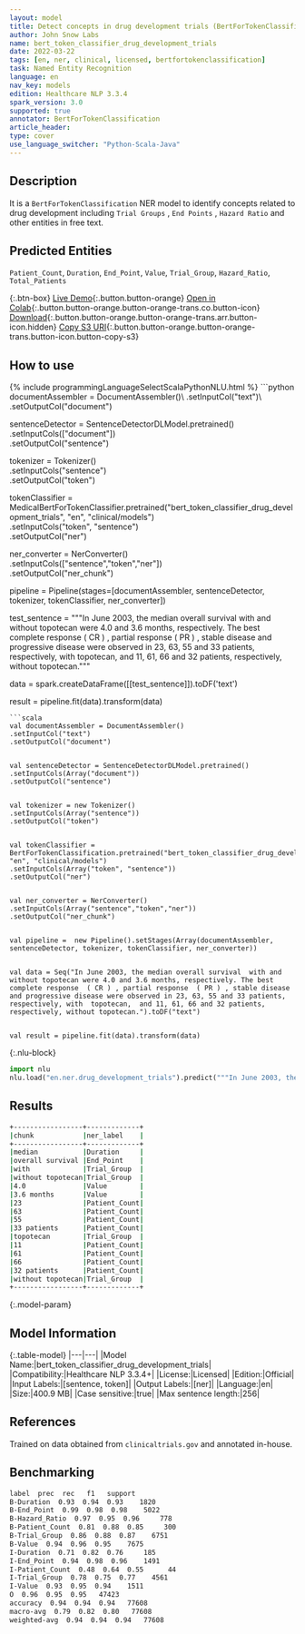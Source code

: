 ```yaml
---
layout: model
title: Detect concepts in drug development trials (BertForTokenClassification)
author: John Snow Labs
name: bert_token_classifier_drug_development_trials
date: 2022-03-22
tags: [en, ner, clinical, licensed, bertfortokenclassification]
task: Named Entity Recognition
language: en
nav_key: models
edition: Healthcare NLP 3.3.4
spark_version: 3.0
supported: true
annotator: BertForTokenClassification
article_header:
type: cover
use_language_switcher: "Python-Scala-Java"
---
```



## Description


It is a `BertForTokenClassification` NER model to identify concepts related to drug development including `Trial Groups` , `End Points` , `Hazard Ratio` and other entities in free text.


## Predicted Entities


`Patient_Count`, `Duration`, `End_Point`, `Value`, `Trial_Group`, `Hazard_Ratio`, `Total_Patients`


{:.btn-box}
[Live Demo](https://demo.johnsnowlabs.com/healthcare/NER_DRUGS_DEVELOPMENT_TRIALS/){:.button.button-orange}
[Open in Colab](https://colab.research.google.com/github/JohnSnowLabs/spark-nlp-workshop/blob/master/tutorials/streamlit_notebooks/healthcare/NER_BERT_TOKEN_CLASSIFIER.ipynb){:.button.button-orange.button-orange-trans.co.button-icon}
[Download](https://s3.amazonaws.com/auxdata.johnsnowlabs.com/clinical/models/bert_token_classifier_drug_development_trials_en_3.3.4_3.0_1647948437359.zip){:.button.button-orange.button-orange-trans.arr.button-icon.hidden}
[Copy S3 URI](s3://auxdata.johnsnowlabs.com/clinical/models/bert_token_classifier_drug_development_trials_en_3.3.4_3.0_1647948437359.zip){:.button.button-orange.button-orange-trans.button-icon.button-copy-s3}


## How to use






<div class="tabs-box" markdown="1">
{% include programmingLanguageSelectScalaPythonNLU.html %}
```python
documentAssembler = DocumentAssembler()\
.setInputCol("text")\
.setOutputCol("document")


sentenceDetector = SentenceDetectorDLModel.pretrained() \
.setInputCols(["document"]) \
.setOutputCol("sentence") 


tokenizer = Tokenizer()\
.setInputCols("sentence")\
.setOutputCol("token")


tokenClassifier = MedicalBertForTokenClassifier.pretrained("bert_token_classifier_drug_development_trials", "en", "clinical/models")\
.setInputCols("token", "sentence")\
.setOutputCol("ner")


ner_converter = NerConverter()\
.setInputCols(["sentence","token","ner"])\
.setOutputCol("ner_chunk") 


pipeline =  Pipeline(stages=[documentAssembler, sentenceDetector, tokenizer, tokenClassifier, ner_converter])     


test_sentence = """In June 2003, the median overall survival  with and without topotecan were 4.0 and 3.6 months, respectively. The best complete response  ( CR ) , partial response  ( PR ) , stable disease and progressive disease were observed in 23, 63, 55 and 33 patients, respectively, with  topotecan,  and 11, 61, 66 and 32 patients, respectively, without topotecan."""


data = spark.createDataFrame([[test_sentence]]).toDF('text')


result = pipeline.fit(data).transform(data)
```
```scala
val documentAssembler = DocumentAssembler()
.setInputCol("text")
.setOutputCol("document")


val sentenceDetector = SentenceDetectorDLModel.pretrained()
.setInputCols(Array("document"))
.setOutputCol("sentence") 


val tokenizer = new Tokenizer()
.setInputCols(Array("sentence"))
.setOutputCol("token")


val tokenClassifier = BertForTokenClassification.pretrained("bert_token_classifier_drug_development_trials", "en", "clinical/models")
.setInputCols(Array("token", "sentence"))
.setOutputCol("ner")


val ner_converter = NerConverter()
.setInputCols(Array("sentence","token","ner"))
.setOutputCol("ner_chunk")


val pipeline =  new Pipeline().setStages(Array(documentAssembler, sentenceDetector, tokenizer, tokenClassifier, ner_converter))


val data = Seq("In June 2003, the median overall survival  with and without topotecan were 4.0 and 3.6 months, respectively. The best complete response  ( CR ) , partial response  ( PR ) , stable disease and progressive disease were observed in 23, 63, 55 and 33 patients, respectively, with  topotecan,  and 11, 61, 66 and 32 patients, respectively, without topotecan.").toDF("text")


val result = pipeline.fit(data).transform(data)
```


{:.nlu-block}
```python
import nlu
nlu.load("en.ner.drug_development_trials").predict("""In June 2003, the median overall survival  with and without topotecan were 4.0 and 3.6 months, respectively. The best complete response  ( CR ) , partial response  ( PR ) , stable disease and progressive disease were observed in 23, 63, 55 and 33 patients, respectively, with  topotecan,  and 11, 61, 66 and 32 patients, respectively, without topotecan.""")
```

</div>


## Results


```bash
+-----------------+-------------+
|chunk            |ner_label    |
+-----------------+-------------+
|median           |Duration     |
|overall survival |End_Point    |
|with             |Trial_Group  |
|without topotecan|Trial_Group  |
|4.0              |Value        |
|3.6 months       |Value        |
|23               |Patient_Count|
|63               |Patient_Count|
|55               |Patient_Count|
|33 patients      |Patient_Count|
|topotecan        |Trial_Group  |
|11               |Patient_Count|
|61               |Patient_Count|
|66               |Patient_Count|
|32 patients      |Patient_Count|
|without topotecan|Trial_Group  |
+-----------------+-------------+
```


{:.model-param}
## Model Information


{:.table-model}
|---|---|
|Model Name:|bert_token_classifier_drug_development_trials|
|Compatibility:|Healthcare NLP 3.3.4+|
|License:|Licensed|
|Edition:|Official|
|Input Labels:|[sentence, token]|
|Output Labels:|[ner]|
|Language:|en|
|Size:|400.9 MB|
|Case sensitive:|true|
|Max sentence length:|256|


## References


Trained on data obtained from `clinicaltrials.gov` and annotated in-house.


## Benchmarking


```bash
label  prec  rec   f1   support
B-Duration  0.93  0.94  0.93    1820
B-End_Point  0.99  0.98  0.98    5022
B-Hazard_Ratio  0.97  0.95  0.96     778
B-Patient_Count  0.81  0.88  0.85     300
B-Trial_Group  0.86  0.88  0.87    6751
B-Value  0.94  0.96  0.95    7675
I-Duration  0.71  0.82  0.76     185
I-End_Point  0.94  0.98  0.96    1491
I-Patient_Count  0.48  0.64  0.55      44
I-Trial_Group  0.78  0.75  0.77    4561
I-Value  0.93  0.95  0.94    1511
O  0.96  0.95  0.95   47423
accuracy  0.94  0.94  0.94   77608
macro-avg  0.79  0.82  0.80   77608
weighted-avg  0.94  0.94  0.94   77608
```
<!--stackedit_data:
eyJoaXN0b3J5IjpbLTE5NTMyODc2OTRdfQ==
-->